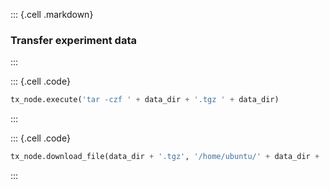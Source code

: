 ::: {.cell .markdown}
### Transfer experiment data
:::

::: {.cell .code}
```python
tx_node.execute('tar -czf ' + data_dir + '.tgz ' + data_dir)
```
:::

::: {.cell .code}
```python
tx_node.download_file(data_dir + '.tgz', '/home/ubuntu/' + data_dir + '.tgz')
```
:::